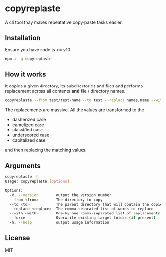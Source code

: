 # copyreplaste

A cli tool thay makes repeatative copy-paste tasks easier.

## Installation

Ensure you have node.js >= v10.

```sh
npm i -g copyreplaste
```

## How it works

It copies a given directory, its subdirectories and files and performs replacement across all contents **and** file / directory names.

```sh
copyreplaste --from test/test-name --to test --replace names,name --with bunnies,bunny --force
```

The replacements are massive. All the values are transformed to the

- dasherized case
- camelized case
- classified case
- underscored case
- capitalized case

and then replacing the matching values.

## Arguments

```sh
copyreplaste -h
Usage: copyreplaste [options]

Options:
  -V, --version        output the version number
  --from <from>        The directory to copy
  --to <to>            The parent directory that will contain the copied one
  --replace <replace>  The comma-separated list of words to replace
  --with <with>        One-by one comma-separated list of replacements for "replace"
  --force              Overwrite existing target folder (if present)
  -h, --help           output usage information
```

## License

MIT
